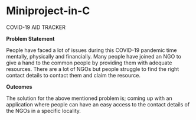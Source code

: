 # Miniproject-in-C

COVID-19 AID TRACKER

**Problem Statement**

People have faced a lot of issues during this COVID-19 pandemic time mentally, physically and financially. Many people have joined an NGO to give a hand to the common people by providing them with adequate resources. There are a lot of NGOs but people struggle to find the right contact details to contact them and claim the resource.

**Outcomes**

The solution for the above mentioned problem is; coming up with an application where people can have an easy access to the contact details of the NGOs in a specific locality.

